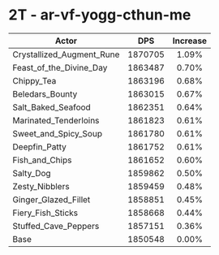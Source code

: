 # 2T - ar-vf-yogg-cthun-me
| Actor | DPS | Increase |
|---|:---:|:---:|
|Crystallized_Augment_Rune|1870705|1.09%|
|Feast_of_the_Divine_Day|1863487|0.70%|
|Chippy_Tea|1863196|0.68%|
|Beledars_Bounty|1863015|0.67%|
|Salt_Baked_Seafood|1862351|0.64%|
|Marinated_Tenderloins|1861823|0.61%|
|Sweet_and_Spicy_Soup|1861780|0.61%|
|Deepfin_Patty|1861752|0.61%|
|Fish_and_Chips|1861652|0.60%|
|Salty_Dog|1859862|0.50%|
|Zesty_Nibblers|1859459|0.48%|
|Ginger_Glazed_Fillet|1858851|0.45%|
|Fiery_Fish_Sticks|1858668|0.44%|
|Stuffed_Cave_Peppers|1857151|0.36%|
|Base|1850548|0.00%|
